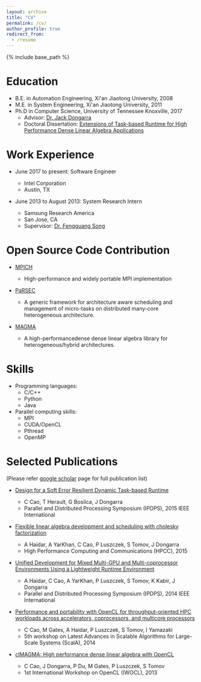 ```yaml
---
layout: archive
title: "CV"
permalink: /cv/
author_profile: true
redirect_from:
  - /resume
---
```


{% include base_path %}

Education
======
* B.E. in Automation Engineering, Xi'an Jiaotong University, 2008
* M.E. in System Engineering, Xi'an Jiaotong University, 2011
* Ph.D in Computer Science, University of Tennessee Knoxville, 2017
  * Advisor: [Dr. Jack Dongarra](http://www.netlib.org/utk/people/JackDongarra/)
  * Doctoral Dissertation: [Extensions of Task-based Runtime for High Performance Dense Linear Algebra Applications](http://trace.tennessee.edu/utk_graddiss/4448/)

Work Experience
======
* June 2017 to present: Software Engineer
  * Intel Corporation
  * Austin, TX

* June 2013 to August 2013: System Research Intern
  * Samsung Research America
  * San Jose, CA
  * Supervisor: [Dr. Fengguang Song](http://cs.iupui.edu/~fgsong/)

Open Source Code Contribution
=====
* [MPICH](https://github.com/pmodels/mpich)
  * High-performance and widely portable MPI implementation

* [PaRSEC](http://icl.utk.edu/parsec/)
  * A generic framework for architecture aware scheduling and management of micro-tasks on distributed many-core heterogeneous architecture.

* [MAGMA](http://icl.cs.utk.edu/magma/)
  * A high-performancedense dense linear algebra library for heterogeneous/hybrid architectures.

Skills
======
* Programming languages:
  * C/C++
  * Python
  * Java
* Parallel computing skills:
  * MPI
  * CUDA/OpenCL
  * Pthread
  * OpenMP

Selected Publications
======
(Please refer [google scholar](https://scholar.google.com/citations?user=seRtNuQAAAAJ&hl=en) page for full publication list)

* [Design for a Soft Error Resilient Dynamic Task-based Runtime](http://ieeexplore.ieee.org/abstract/document/7161563/)
  * C Cao, T Herault, G Bosilca, J Dongarra
  * Parallel and Distributed Processing Symposium (IPDPS), 2015 IEEE International

* [Flexible linear algebra development and scheduling with cholesky factorization](http://ieeexplore.ieee.org/abstract/document/7336271/)
  * A Haidar, A YarKhan, C Cao, P Luszczek, S Tomov, J Dongarra
  * High Performance Computing and Communications (HPCC), 2015

* [Unified Development for Mixed Multi-GPU and Multi-coprocessor Environments Using a Lightweight Runtime Environment](http://ieeexplore.ieee.org/abstract/document/6877282/)
  * A Haidar, C Cao, A YarKhan, P Luszczek, S Tomov, K Kabir, J Dongarra
  * Parallel and Distributed Processing Symposium (IPDPS), 2014 IEEE International

* [Performance and portability with OpenCL for throughput-oriented HPC workloads across accelerators, coprocessors, and multicore processors](http://ieeexplore.ieee.org/abstract/document/7016735/)
  * C Cao, M Gates, A Haidar, P Luszczek, S Tomov, I Yamazaki
  * 5th workshop on Latest Advances in Scalable Algorithms for Large-Scale Systems (ScalA), 2014

* [clMAGMA: High performance dense linear algebra with OpenCL](https://dl.acm.org/citation.cfm?id=2664667)
  * C Cao, J Dongarra, P Du, M Gates, P Luszczek, S Tomov
  * 1st International Workshop on OpenCL (IWOCL), 2013

